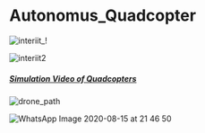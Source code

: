 # Autonomus_Quadcopter

![interiit_!](https://user-images.githubusercontent.com/39412350/70888928-6cc60c80-2007-11ea-9d29-2551dd660f18.png)

![interiit2](https://user-images.githubusercontent.com/39412350/70888941-7485b100-2007-11ea-88a8-08d0904c5e26.png)

##### [Simulation Video of Quadcopters](https://drive.google.com/file/d/1h5sfDl3AC7DenBBmikDMb5xMG9zpNXp8/view?usp=sharing)

![drone_path](https://user-images.githubusercontent.com/39412350/70888996-94b57000-2007-11ea-80b2-6c247ab3ddf8.png)

![WhatsApp Image 2020-08-15 at 21 46 50](https://user-images.githubusercontent.com/39412350/90316834-904ca880-df42-11ea-9d88-769c04ae0591.jpeg)
